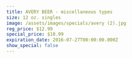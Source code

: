 ```yaml
---
title: AVERY BEER - miscellaneous types
size: 12 oz. singles
image: /assets/images/specials/avery (2).jpg
reg_price: $12.99
special_price: $10.99
expiration_date: 2016-07-27T00:00:00.000Z
show_special: false
---
```



